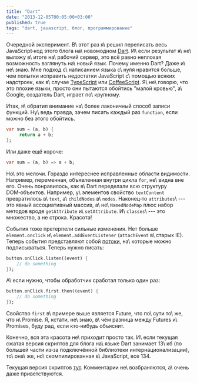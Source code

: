 ```yaml
---
title: "Dart"
date: "2013-12-05T00:05:00+03:00"
published: true
tags: "dart, javascript, блог, программирование"
---
```


Очередной эксперимент. В\ этот раз я\ решил переписать весь JavaScript&#8209;код этого блога на\ новомодном [Dart].
И\ если результат я\ не\ выложу в\ итоге на\ рабочий сервер, это всё равно неплохая возможность взглянуть на\ новый
язык. Почему именно Dart? Даже и\ не\ знаю. Мне подход с\ написанием языка с\ нуля нравится больше, чем попытки
исправить недостатки JavaScript с\ помощью всяких надстроек, как в\ случае [TypeScript] или [CoffeeScript].
Я\ не\ говорю, что это плохие языки, просто они пытаются обойтись "малой кровью", а\ Google, создатель Dart, играет
по\ крупному.

Итак, я\ обратил внимание на\ более лаконичный способ записи функций. Ну\ ведь правда, зачем писать каждый раз
`function`, если можно без этого обойтись.

~~~~~dart
var sum = (a, b) {
     return a + b;
};
~~~~~

Или даже ещё короче:

~~~~~dart
var sum = (a, b) => a + b;
~~~~~

Но\ это мелочи. Гораздо интереснее исправленные области видимости. Например, переменная, объявленная внутри цикла `for`,
не\ видна вне его. Очень понравилось, как в\ Dart переделали всю структуру DOM&#8209;объектов. Например, у\ элементов
свойство `textContent` превратилось в\ `text`, а\ `childNodes` в\ `nodes`. Наконец&#8209;то `attributes`\ --- это явный
ассоциативный массив, а\ не\ `NamedNodeMap` плюс набор методов вроде `getAttribute` и\ `setAttribute`.
И\ `classes`\ --- это множество, а не строка. Красота!

События тоже претерпели сильные изменения. Нет больше `element.onclick` и\ `element.addEventListener` (`attachEvent`
в\ старых IE). Теперь события представляют собой [потоки][stream], на\ которые можно подписываться. Теперь нужно писать:

~~~~~dart
button.onClick.listen((event) {
    // do something
});
~~~~~

А\ если нужно, чтобы обработчик сработал только один раз:

~~~~~dart
button.onClick.first.then((event) {
    // do something
});
~~~~~

Свойство `first` в\ примере выше является Future, что по\ сути то\ же, что и\ Promise. Я, кстати, не\ знаю, в\ чём
разница между Futures и\ Promises, буду рад, если кто&#8209;нибудь объяснит.

Конечно, вся эта красота не\ приходит просто так. И\ если текущая сжатая версия скриптов для блога на\ языке Dart
занимает 13\ кб (по большей части из&#8209;за подключённой библиотеки интернационализации), то\ она\ же,
но\ скомпилированная в\ JavaScript, все 134.

Текущая версия скриптов [тут][github]. Комментарии не\ возбраняются, а\ очень даже приветствуются.

[CoffeeScript]: http://coffeescript.org/
[Dart]: https://www.dartlang.org/
[github]: https://github.com/dikmax/dikmax.name/tree/dart/dart
[stream]: https://api.dartlang.org/docs/channels/stable/latest/dart_async/Stream.html
[TypeScript]: http://www.typescriptlang.org/
